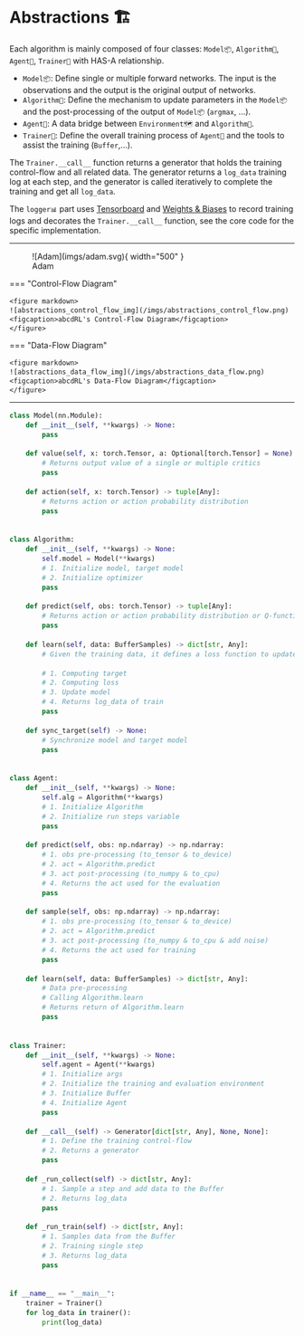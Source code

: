 # Abstractions 🏗

Each algorithm is mainly composed of four classes: `Model📦`, `Algorithm👣`, `Agent🤖`, `Trainer🔁` with HAS-A relationship.

- `Model📦`: Define single or multiple forward networks. The input is the observations and the output is the original output of networks.
- `Algorithm👣`: Define the mechanism to update parameters in the `Model📦` and the post-processing of the output of `Model📦` (`argmax`, ...).
- `Agent🤖`: A data bridge between `Environment🗺` and `Algorithm👣`.
- `Trainer🔁`: Define the overall training process of `Agent🤖` and the tools to assist the training (`Buffer`,...).

The `Trainer.__call__` function returns a generator that holds the training control-flow and all related data. The generator returns a `log_data` training log at each step, and the generator is called iteratively to complete the training and get all `log_data`.

The `logger📊` part uses [Tensorboard](https://www.tensorflow.org/tensorboard) and [Weights & Biases](https://wandb.ai/) to record training logs and decorates the `Trainer.__call__` function, see the core code for the specific implementation.

---

<figure markdown>
  ![Adam](imgs/adam.svg){ width="500" }
  <figcaption>Adam</figcaption>
</figure>

=== "Control-Flow Diagram"

    <figure markdown>
    ![abstractions_control_flow_img](/imgs/abstractions_control_flow.png)
    <figcaption>abcdRL's Control-Flow Diagram</figcaption>
    </figure>

=== "Data-Flow Diagram"

    <figure markdown>
    ![abstractions_data_flow_img](/imgs/abstractions_data_flow.png)
    <figcaption>abcdRL's Data-Flow Diagram</figcaption>
    </figure>

---

```python title="abstractions.py" linenums="1"
class Model(nn.Module):
    def __init__(self, **kwargs) -> None:
        pass

    def value(self, x: torch.Tensor, a: Optional[torch.Tensor] = None) -> tuple[Any]:
        # Returns output value of a single or multiple critics
        pass

    def action(self, x: torch.Tensor) -> tuple[Any]:
        # Returns action or action probability distribution
        pass


class Algorithm:
    def __init__(self, **kwargs) -> None:
        self.model = Model(**kwargs)
        # 1. Initialize model, target model
        # 2. Initialize optimizer
        pass

    def predict(self, obs: torch.Tensor) -> tuple[Any]:
        # Returns action or action probability distribution or Q-function
        pass

    def learn(self, data: BufferSamples) -> dict[str, Any]:
        # Given the training data, it defines a loss function to update the parameters in the Model.

        # 1. Computing target
        # 2. Computing loss
        # 3. Update model
        # 4. Returns log_data of train
        pass

    def sync_target(self) -> None:
        # Synchronize model and target model
        pass


class Agent:
    def __init__(self, **kwargs) -> None:
        self.alg = Algorithm(**kwargs)
        # 1. Initialize Algorithm
        # 2. Initialize run steps variable
        pass

    def predict(self, obs: np.ndarray) -> np.ndarray:
        # 1. obs pre-processing (to_tensor & to_device)
        # 2. act = Algorithm.predict
        # 3. act post-processing (to_numpy & to_cpu)
        # 4. Returns the act used for the evaluation
        pass

    def sample(self, obs: np.ndarray) -> np.ndarray:
        # 1. obs pre-processing (to_tensor & to_device)
        # 2. act = Algorithm.predict
        # 3. act post-processing (to_numpy & to_cpu & add noise)
        # 4. Returns the act used for training
        pass

    def learn(self, data: BufferSamples) -> dict[str, Any]:
        # Data pre-processing
        # Calling Algorithm.learn
        # Returns return of Algorithm.learn
        pass


class Trainer:
    def __init__(self, **kwargs) -> None:
        self.agent = Agent(**kwargs)
        # 1. Initialize args
        # 2. Initialize the training and evaluation environment
        # 3. Initialize Buffer
        # 4. Initialize Agent
        pass

    def __call__(self) -> Generator[dict[str, Any], None, None]:
        # 1. Define the training control-flow
        # 2. Returns a generator
        pass

    def _run_collect(self) -> dict[str, Any]:
        # 1. Sample a step and add data to the Buffer
        # 2. Returns log_data
        pass

    def _run_train(self) -> dict[str, Any]:
        # 1. Samples data from the Buffer
        # 2. Training single step
        # 3. Returns log_data
        pass


if __name__ == "__main__":
    trainer = Trainer()
    for log_data in trainer():
        print(log_data)
```
